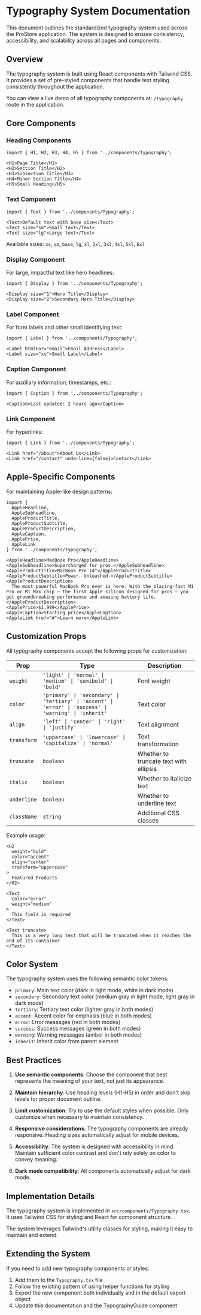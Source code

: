 # Typography System Documentation

This document outlines the standardized typography system used across the ProStore application. The system is designed to ensure consistency, accessibility, and scalability across all pages and components.

## Overview

The typography system is built using React components with Tailwind CSS. It provides a set of pre-styled components that handle text styling consistently throughout the application.

You can view a live demo of all typography components at: `/typography` route in the application.

## Core Components

### Heading Components

```tsx
import { H1, H2, H3, H4, H5 } from '../components/Typography';

<H1>Page Title</H1>
<H2>Section Title</H2>
<H3>Subsection Title</H3>
<H4>Minor Section Title</H4>
<H5>Small Heading</H5>
```

### Text Component

```tsx
import { Text } from '../components/Typography';

<Text>Default text with base size</Text>
<Text size="sm">Small text</Text>
<Text size="lg">Large text</Text>
```

Available sizes: `xs`, `sm`, `base`, `lg`, `xl`, `2xl`, `3xl`, `4xl`, `5xl`, `6xl`

### Display Component

For large, impactful text like hero headlines:

```tsx
import { Display } from '../components/Typography';

<Display size="1">Hero Title</Display>
<Display size="2">Secondary Hero Title</Display>
```

### Label Component

For form labels and other small identifying text:

```tsx
import { Label } from '../components/Typography';

<Label htmlFor="email">Email Address</Label>
<Label size="xs">Small Label</Label>
```

### Caption Component

For auxiliary information, timestamps, etc.:

```tsx
import { Caption } from '../components/Typography';

<Caption>Last updated: 2 hours ago</Caption>
```

### Link Component

For hyperlinks:

```tsx
import { Link } from '../components/Typography';

<Link href="/about">About Us</Link>
<Link href="/contact" underline={false}>Contact</Link>
```

## Apple-Specific Components

For maintaining Apple-like design patterns:

```tsx
import { 
  AppleHeadline, 
  AppleSubheadline,
  AppleProductTitle,
  AppleProductSubtitle,
  AppleProductDescription,
  AppleCaption,
  ApplePrice,
  AppleLink
} from '../components/Typography';

<AppleHeadline>MacBook Pro</AppleHeadline>
<AppleSubheadline>Supercharged for pros.</AppleSubheadline>
<AppleProductTitle>MacBook Pro 14"</AppleProductTitle>
<AppleProductSubtitle>Power. Unleashed.</AppleProductSubtitle>
<AppleProductDescription>
  The most powerful MacBook Pro ever is here. With the blazing-fast M1 Pro or M1 Max chip — the first Apple silicon designed for pros — you get groundbreaking performance and amazing battery life.
</AppleProductDescription>
<ApplePrice>$1,999</ApplePrice>
<AppleCaption>Starting price</AppleCaption>
<AppleLink href="#">Learn more</AppleLink>
```

## Customization Props

All typography components accept the following props for customization:

| Prop | Type | Description |
|------|------|-------------|
| `weight` | `'light' \| 'normal' \| 'medium' \| 'semibold' \| 'bold'` | Font weight |
| `color` | `'primary' \| 'secondary' \| 'tertiary' \| 'accent' \| 'error' \| 'success' \| 'warning' \| 'inherit'` | Text color |
| `align` | `'left' \| 'center' \| 'right' \| 'justify'` | Text alignment |
| `transform` | `'uppercase' \| 'lowercase' \| 'capitalize' \| 'normal'` | Text transformation |
| `truncate` | `boolean` | Whether to truncate text with ellipsis |
| `italic` | `boolean` | Whether to italicize text |
| `underline` | `boolean` | Whether to underline text |
| `className` | `string` | Additional CSS classes |

Example usage:

```tsx
<H2 
  weight="bold" 
  color="accent" 
  align="center"
  transform="uppercase"
>
  Featured Products
</H2>

<Text 
  color="error" 
  weight="medium"
>
  This field is required
</Text>

<Text truncate>
  This is a very long text that will be truncated when it reaches the end of its container
</Text>
```

## Color System

The typography system uses the following semantic color tokens:

- `primary`: Main text color (dark in light mode, white in dark mode)
- `secondary`: Secondary text color (medium gray in light mode, light gray in dark mode)
- `tertiary`: Tertiary text color (lighter gray in both modes)
- `accent`: Accent color for emphasis (blue in both modes)
- `error`: Error messages (red in both modes)
- `success`: Success messages (green in both modes)
- `warning`: Warning messages (amber in both modes)
- `inherit`: Inherit color from parent element

## Best Practices

1. **Use semantic components**: Choose the component that best represents the meaning of your text, not just its appearance.

2. **Maintain hierarchy**: Use heading levels (H1-H5) in order and don't skip levels for proper document outline.

3. **Limit customization**: Try to use the default styles when possible. Only customize when necessary to maintain consistency.

4. **Responsive considerations**: The typography components are already responsive. Heading sizes automatically adjust for mobile devices.

5. **Accessibility**: The system is designed with accessibility in mind. Maintain sufficient color contrast and don't rely solely on color to convey meaning.

6. **Dark mode compatibility**: All components automatically adjust for dark mode.

## Implementation Details

The typography system is implemented in `src/components/Typography.tsx`. It uses Tailwind CSS for styling and React for component structure.

The system leverages Tailwind's utility classes for styling, making it easy to maintain and extend.

## Extending the System

If you need to add new typography components or styles:

1. Add them to the `Typography.tsx` file
2. Follow the existing pattern of using helper functions for styling
3. Export the new component both individually and in the default export object
4. Update this documentation and the TypographyGuide component 